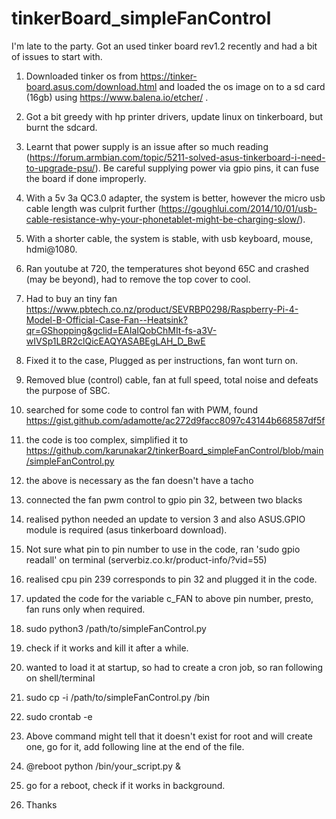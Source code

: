 # tinkerBoard_simpleFanControl

I'm late to the party.
Got an used tinker board rev1.2 recently and had a bit of issues to start with.

1. Downloaded tinker os from https://tinker-board.asus.com/download.html and loaded the os image on to a sd card (16gb) using https://www.balena.io/etcher/ .
1. Got a bit greedy with hp printer drivers, update linux on tinkerboard, but burnt the sdcard.
1. Learnt that power supply is an issue after so much reading (https://forum.armbian.com/topic/5211-solved-asus-tinkerboard-i-need-to-upgrade-psu/).  Be careful supplying power via gpio pins, it can fuse the board if done improperly.
1. With a 5v 3a QC3.0 adapter, the system is better, however the micro usb cable length was culprit further (https://goughlui.com/2014/10/01/usb-cable-resistance-why-your-phonetablet-might-be-charging-slow/).
1. With a shorter cable, the system is stable, with usb keyboard, mouse, hdmi@1080.
1. Ran youtube at 720, the temperatures shot beyond 65C and crashed (may be beyond), had to remove the top cover to cool.
1. Had to buy an tiny fan https://www.pbtech.co.nz/product/SEVRBP0298/Raspberry-Pi-4-Model-B-Official-Case-Fan--Heatsink?qr=GShopping&gclid=EAIaIQobChMIt-fs-a3V-wIVSp1LBR2clQicEAQYASABEgLAH_D_BwE
1. Fixed it to the case, Plugged as per instructions, fan wont turn on.
1. Removed blue (control) cable, fan at full speed, total noise and defeats the purpose of SBC.
1. searched for some code to control fan with PWM, found https://gist.github.com/adamotte/ac272d9facc8097c43144b668587df5f
1. the code is too complex, simplified it to https://github.com/karunakar2/tinkerBoard_simpleFanControl/blob/main/simpleFanControl.py
1. the above is necessary as the fan doesn't have a tacho
1. connected the fan pwm control to gpio pin 32, between two blacks
1. realised python needed an update to version 3 and also ASUS.GPIO module is required (asus tinkerboard download).
1. Not sure what pin to pin number to use in the code, ran 'sudo gpio readall' on terminal (serverbiz.co.kr/product-info/?vid=55)
1. realised cpu pin 239 corresponds to pin 32 and plugged it in the code.
1. updated the code for the variable c_FAN to above pin number, presto, fan runs only when required.
1. sudo python3 /path/to/simpleFanControl.py
1. check if it works and kill it after a while.
1. wanted to load it at startup, so had to create a cron job, so ran following on shell/terminal
1. sudo cp -i /path/to/simpleFanControl.py /bin
1. sudo crontab -e
1. Above command might tell that it doesn't exist for root and will create one, go for it, add following line at the end of the file.
1. @reboot python /bin/your_script.py &
1. go for a reboot, check if it works in background.

1. Thanks
